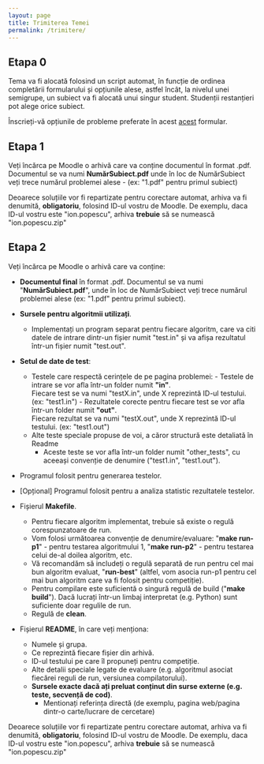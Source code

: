 ```yaml
---
layout: page
title: Trimiterea Temei
permalink: /trimitere/
---
```


## Etapa 0

[//]: # (Pe 08.11.2022, la ora 20:00, vom publica un formular unde veți putea să vă înscrieți opțiunile de probleme, respectiv algoritmii preferați.)
Tema va fi alocată folosind un script automat, în funcție de ordinea completării formularului și opțiunile alese,
astfel încât, la nivelul unei semigrupe, un subiect va fi alocată unui singur student. Studenții restanțieri pot alege orice subiect.

Înscrieți-vă opțiunile de probleme preferate în acest <a href="https://forms.gle/i7t8nDFVB392YDUj9">acest</a> formular.

[//]: # (  **Formularul va fi accesibil începând cu data de 1.11, la ora 20.** )
[//]: # (Vineri, 4.11, vom publica alocarea subiectelor pentru fiecare student.)

## Etapa 1

Veți încărca pe Moodle o arhivă care va conține documentul în format .pdf.
Documentul se va numi **NumărSubiect.pdf** unde în loc de NumărSubiect veți trece numărul problemei alese - (ex: "1.pdf" pentru primul subiect)

Deoarece soluțiile vor fi repartizate pentru corectare automat, arhiva va fi denumită, **obligatoriu**, folosind ID-ul vostru de Moodle.
De exemplu, daca ID-ul vostru este "ion.popescu", arhiva **trebuie** să se numească "ion.popescu.zip"

## Etapa 2

Veți încărca pe Moodle o arhivă care va conține:

- **Documentul final** în format .pdf. Documentul se va numi "**NumărSubiect.pdf**", unde în loc de NumărSubiect veți trece numărul problemei alese (ex: "1.pdf" pentru primul subiect).

- **Sursele pentru algoritmii utilizați**.
  - Implementați un program separat pentru fiecare algoritm, care va citi datele de intrare dintr-un fișier numit "test.in" și va afișa rezultatul într-un fișier numit "test.out".

- **Setul de date de test**:

  - Testele care respectă cerințele de pe pagina problemei:
          - Testele de intrare se vor afla într-un folder numit **"in"**.                
          Fiecare test se va numi "testX.in", unde X reprezintă ID-ul testului. (ex: "test1.in")
          - Rezultatele corecte pentru fiecare test se vor afla într-un folder numit **"out"**.                
          Fiecare rezultat se va numi "testX.out", unde X reprezintă ID-ul testului. (ex: "test1.out")
  - Alte teste speciale propuse de voi, a căror structură este detaliată în Readme
    - Aceste teste se vor afla într-un folder numit "other_tests", cu aceeași convenție de denumire ("test1.in", "test1.out").

- Programul folosit pentru generarea testelor.

- [Opțional] Programul folosit pentru a analiza statistic rezultatele testelor.

- Fișierul **Makefile**.  

    - Pentru fiecare algoritm implementat, trebuie să existe o regulă corespunzatoare de run. 
    - Vom folosi următoarea convenție de denumire/evaluare: "**make run-p1**" - pentru testarea algoritmului 1, "**make run-p2**" - pentru testarea celui de-al doilea algoritm, etc.
    - Vă recomandăm să includeți o regulă separată de run pentru cel mai bun algoritm evaluat, "**run-best**" (altfel, vom asocia run-p1 pentru cel mai bun algoritm care va fi folosit pentru competiție).
    - Pentru compilare este suficientă o singură regulă de build ("**make build**"). Dacă lucrați într-un limbaj interpretat (e.g. Python) sunt suficiente doar regulile de run.
    - Regulă de **clean**.

- Fișierul **README**, în care veți menționa:

    - Numele și grupa.
    - Ce reprezintă fiecare fișier din arhivă.
    - ID-ul testului pe care îl propuneți pentru competiție.
    - Alte detalii speciale legate de evaluare (e.g. algoritmul asociat fiecărei reguli de run, versiunea compilatorului).
    - **Sursele exacte dacă ați preluat conținut din surse externe (e.g. teste, secvență de cod)**.
        - Mentionați referința directă (de exemplu, pagina web/pagina dintr-o carte/lucrare de cercetare)

Deoarece soluțiile vor fi repartizate pentru corectare automat, arhiva va fi denumită, **obligatoriu**, folosind ID-ul vostru de Moodle.
De exemplu, daca ID-ul vostru este "ion.popescu", arhiva **trebuie** să se numească "ion.popescu.zip"


